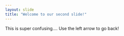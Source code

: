 ```yaml
---
layout: slide
title: "Welcome to our second slide!"
---
```

This is super confusing....
Use the left arrow to go back!

